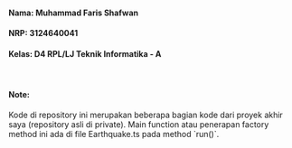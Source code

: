 <h4>Nama: Muhammad Faris Shafwan</h4>
<h4>NRP: 3124640041</h4>
<h4>Kelas: D4 RPL/LJ Teknik Informatika - A</h4>
<br>
<h4>Note:</h4>
Kode di repository ini merupakan beberapa bagian kode dari proyek akhir saya (repository asli di private). Main function atau penerapan factory method ini ada di file Earthquake.ts pada method `run()`.
